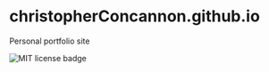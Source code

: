 # christopherConcannon.github.io
Personal portfolio site  

![MIT license badge](https://img.shields.io/badge/license-MIT-green)


